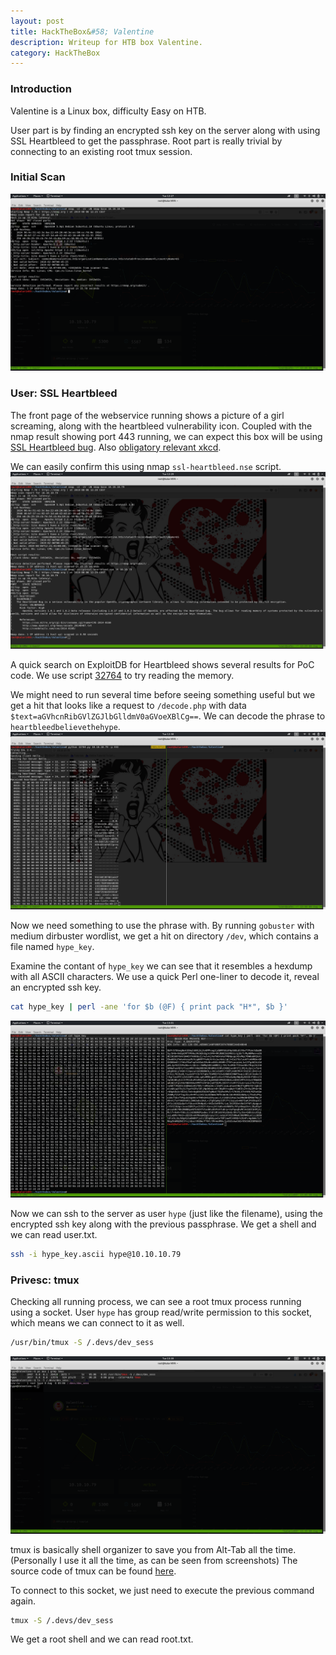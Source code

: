 ```yaml
---
layout: post
title: HackTheBox&#58; Valentine
description: Writeup for HTB box Valentine.
category: HackTheBox
---
```


### Introduction

Valentine is a Linux box, difficulty Easy on HTB.

User part is by finding an encrypted ssh key on the server along with using SSL Heartbleed to get the passphrase.
Root part is really trivial by connecting to an existing root tmux session.

### Initial Scan

![Valentine-1](/resources/Valentine-1.png)

### User: SSL Heartbleed

The front page of the webservice running shows a picture of a girl screaming, along with the heartbleed vulnerability icon.
Coupled with the nmap result showing port 443 running, we can expect this box will be using [SSL Heartbleed bug](http://heartbleed.com).
Also [obligatory relevant xkcd](https://xkcd.com/1354/).

We can easily confirm this using nmap `ssl-heartbleed.nse` script.
![Valentine-2](/resources/Valentine-2.png)

A quick search on ExploitDB for Heartbleed shows several results for PoC code.
We use script [32764](https://www.exploit-db.com/exploits/32764) to try reading the memory.

We might need to run several time before seeing something useful but we get a hit that looks like a request to `/decode.php` with data `$text=aGVhcnRibGVlZGJlbGlldmV0aGVoeXBlCg==`.
We can decode the phrase to `heartbleedbelievethehype`.
![Valentine-3](/resources/Valentine-3.png)

Now we need something to use the phrase with.
By running `gobuster` with medium dirbuster wordlist, we get a hit on directory `/dev`, which contains a file named `hype_key`.

Examine the contant of `hype_key` we can see that it resembles a hexdump with all ASCII characters.
We use a quick Perl one-liner to decode it, reveal an encrypted ssh key.
```bash
cat hype_key | perl -ane 'for $b (@F) { print pack "H*", $b }'
```
![Valentine-4](/resources/Valentine-4.png)

Now we can ssh to the server as user `hype` (just like the filename), using the encrypted ssh key along with the previous passphrase.
We get a shell and we can read user.txt.
```bash
ssh -i hype_key.ascii hype@10.10.10.79
```

### Privesc: tmux

Checking all running process, we can see a root tmux process running using a socket.
User `hype` has group read/write permission to this socket, which means we can connect to it as well.
```bash
/usr/bin/tmux -S /.devs/dev_sess
```
![Valentine-5](/resources/Valentine-5.png)

tmux is basically shell organizer to save you from Alt-Tab all the time.
(Personally I use it all the time, as can be seen from screenshots)
The source code of tmux can be found [here](https://github.com/tmux/tmux).

To connect to this socket, we just need to execute the previous command again.
```bash
tmux -S /.devs/dev_sess
```
We get a root shell and we can read root.txt.
